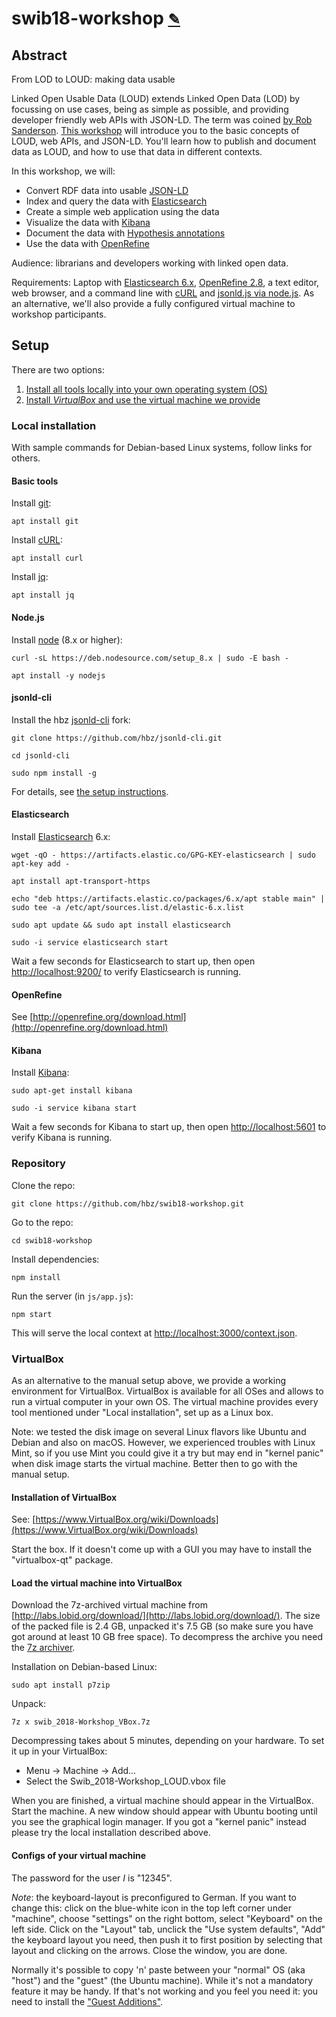 # swib18-workshop <small>[✎](http://etherpad.lobid.org/mypads/?/mypads/group/lobid-mm5v3lj/pad/view/swib18-workshop-o21dx3u5)</small>

## Abstract

From LOD to LOUD: making data usable

Linked Open Usable Data (LOUD) extends Linked Open Data (LOD) by focussing on use cases, being as simple as possible, and providing developer friendly web APIs with JSON-LD. The term was coined [by Rob Sanderson](https://www.slideshare.net/azaroth42/europeanatech-keynote-shout-it-out-loud). [This workshop](http://swib.org/swib18/programme.html#abs03) will introduce you to the basic concepts of LOUD, web APIs, and JSON-LD. You'll learn how to publish and document data as LOUD, and how to use that data in different contexts.

In this workshop, we will:

- Convert RDF data into usable [JSON-LD](https://json-ld.org/)
- Index and query the data with [Elasticsearch](https://www.elastic.co/products/elasticsearch)
- Create a simple web application using the data
- Visualize the data with [Kibana](https://www.elastic.co/products/kibana)
- Document the data with [Hypothesis annotations](https://web.hypothes.is/)
- Use the data with [OpenRefine](http://openrefine.org/)

Audience: librarians and developers working with linked open data.

Requirements: Laptop with [Elasticsearch 6.x](https://www.elastic.co/guide/en/elasticsearch/reference/current/_installation.html), [OpenRefine 2.8](https://github.com/OpenRefine/OpenRefine/wiki/Installation-Instructions), a text editor, web browser, and a command line with [cURL](https://curl.haxx.se/download.html) and [jsonld.js via node.js](https://github.com/digitalbazaar/jsonld.js#installation). As an alternative, we'll also provide a fully configured virtual machine to workshop participants.

## Setup

There are two options:

1. [Install all tools locally into your own operating system (OS)](#local-installation)
2. [Install _VirtualBox_ and use the virtual machine we provide](#virtualbox)

### Local installation

With sample commands for Debian-based Linux systems, follow links for others.

#### Basic tools

Install [git](https://git-scm.com/):

`apt install git`

Install [cURL](https://curl.haxx.se/download.html):

`apt install curl`

Install [jq](https://stedolan.github.io/jq/download/):

`apt install jq`

#### Node.js

Install [node](https://nodejs.org/en/download/) (8.x or higher):

`curl -sL https://deb.nodesource.com/setup_8.x | sudo -E bash -`

`apt install -y nodejs`

#### jsonld-cli

Install the hbz [jsonld-cli](https://github.com/hbz/jsonld-cli) fork:

`git clone https://github.com/hbz/jsonld-cli.git`

`cd jsonld-cli`

`sudo npm install -g`

For details, see [the setup instructions](https://github.com/hbz/jsonld-cli#installation).

#### Elasticsearch

Install [Elasticsearch](https://www.elastic.co/guide/en/elasticsearch/reference/current/install-elasticsearch.html) 6.x:

`wget -qO - https://artifacts.elastic.co/GPG-KEY-elasticsearch | sudo apt-key add -`

`apt install apt-transport-https`

`echo "deb https://artifacts.elastic.co/packages/6.x/apt stable main" | sudo tee -a /etc/apt/sources.list.d/elastic-6.x.list`

`sudo apt update && sudo apt install elasticsearch`

`sudo -i service elasticsearch start`

Wait a few seconds for Elasticsearch to start up, then open [http://localhost:9200/](http://localhost:9200/) to verify Elasticsearch is running.

#### OpenRefine

See [http://openrefine.org/download.html](http://openrefine.org/download.html)

#### Kibana

Install [Kibana](https://www.elastic.co/downloads/kibana):

`sudo apt-get install kibana`

`sudo -i service kibana start`

Wait a few seconds for Kibana to start up, then open [http://localhost:5601](http://localhost:5601) to verify Kibana is running.

### Repository

Clone the repo:

`git clone https://github.com/hbz/swib18-workshop.git`

Go to the repo:

`cd swib18-workshop`

Install dependencies:

`npm install`

Run the server (in `js/app.js`):

`npm start`

This will serve the local context at [http://localhost:3000/context.json](http://localhost:3000/context.json).

### VirtualBox

As an alternative to the manual setup above, we provide a working environment for VirtualBox. VirtualBox is available for all OSes and allows to run a virtual computer in your own OS. The virtual machine provides every tool mentioned under "Local installation", set up as a Linux box.

Note: we tested the disk image on several Linux flavors like Ubuntu and Debian and also on macOS. However, we experienced troubles with Linux Mint, so if you use Mint you could give it a try but may end in "kernel panic" when disk image starts the virtual machine. Better then to go with the manual setup.

#### Installation of VirtualBox

See: [https://www.VirtualBox.org/wiki/Downloads](https://www.VirtualBox.org/wiki/Downloads)

Start the box. If it doesn't come up with a GUI you may have to install the "virtualbox-qt" package.

#### Load the virtual machine into VirtualBox

Download the 7z-archived virtual machine from [http://labs.lobid.org/download/](http://labs.lobid.org/download/). The size of the packed file is 2.4 GB, unpacked it's 7.5 GB (so make sure you have got around at least 10 GB free space). To decompress the archive you need the [7z archiver](https://www.7-zip.org/download.html).

Installation on Debian-based Linux:

`sudo apt install p7zip`

Unpack:

`7z x swib_2018-Workshop_VBox.7z`

Decompressing takes about 5 minutes, depending on your hardware. To set it up in your VirtualBox:

- Menu -> Machine -> Add...
- Select the Swib_2018-Workshop_LOUD.vbox file

When you are finished, a virtual machine should appear in the VirtualBox. Start the machine. A new window should appear with Ubuntu booting until you see the graphical login manager. If you got a "kernel panic" instead please try the local installation described above.

#### Configs of your virtual machine

The password for the user _I_ is "12345".

*Note*: the keyboard-layout is preconfigured to German. If you want to change this: click on the blue-white icon in the top left corner under "machine", choose "settings" on the right bottom, select "Keyboard" on the left side. Click on the "Layout" tab, unclick the "Use system defaults", "Add" the keyboard layout you need, then push it to first position by selecting that layout and clicking on the arrows. Close the window, you are done.

Normally it's possible to copy 'n' paste between your "normal" OS (aka "host") and the "guest" (the Ubuntu machine). While it's not a mandatory feature it may be handy. If that's not working and you feel you need it: you need to install the ["Guest Additions"](https://www.virtualbox.org/manual/ch03.html#settings-general-advanced).
